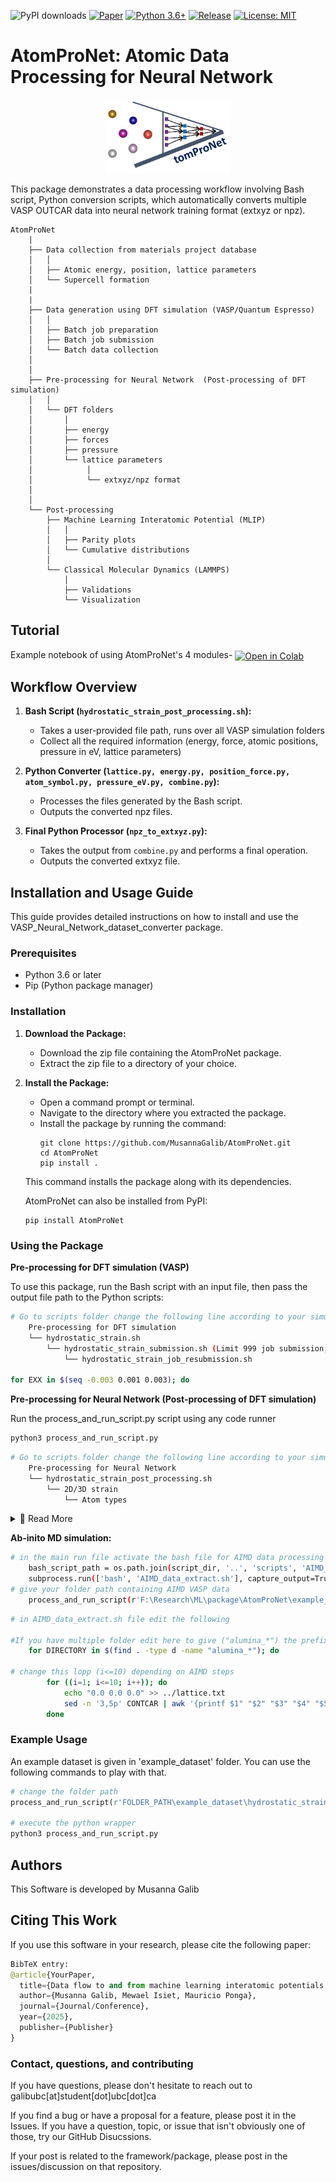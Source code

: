 ![PyPI downloads](https://img.shields.io/pypi/dm/your-package-name)
[![Paper](https://img.shields.io/badge/Journal-Nat.Comput.Sci.-blue)](https://doi.org/your-paper-doi)
[![Python 3.6+](https://img.shields.io/badge/python-3.6+-red.svg)](https://www.python.org/downloads/)
[![Release](https://img.shields.io/badge/release-v0.0.1-brightgreen)](https://github.com/MusannaGalib/AtomProNet)
[![License: MIT](https://img.shields.io/badge/license-MIT_2.0-yellow)](https://opensource.org/licenses/MIT)

# AtomProNet: Atomic Data Processing for Neural Network
<div align="center">
  <img src="AtomProNet/AtomProNet_logo.jpg" alt="Logo" width="200">
</div>


This package demonstrates a data processing workflow involving Bash script, Python conversion scripts, which automatically converts multiple VASP OUTCAR data into neural network training format (extxyz or npz).

```
AtomProNet
    |
    ├── Data collection from materials project database
    │   │
    │   ├── Atomic energy, position, lattice parameters                   
    │   └── Supercell formation  
    |
    |
    ├── Data generation using DFT simulation (VASP/Quantum Espresso)
    │   │
    │   ├── Batch job preparation  
    │   ├── Batch job submission                   
    │   └── Batch data collection            
    │
    │
    ├── Pre-processing for Neural Network  (Post-processing of DFT simulation)             
    │   │
    │   └── DFT folders 
    │       │       
    │       ├── energy
    │       ├── forces
    │       ├── pressure      
    │       └── lattice parameters            
    │            │
    │            └── extxyz/npz format
    │
    │
    └── Post-processing
        ├── Machine Learning Interatomic Potential (MLIP)         
        │   │                 
        │   ├── Parity plots
        │   └── Cumulative distributions
        │
        └── Classical Molecular Dynamics (LAMMPS) 
            │   
            ├── Validations
            └── Visualization   

```

## Tutorial

Example notebook of using AtomProNet's 4 modules- <a href="https://colab.research.google.com/drive/1RZ4txh0NH7t5kEyNNxojxVN8c5QAky5P?usp=sharing" target="_blank"> <img src="https://colab.research.google.com/assets/colab-badge.svg" alt="Open in Colab" style="vertical-align: middle;"></a>



## Workflow Overview

1. **Bash Script (`hydrostatic_strain_post_processing.sh`):**
   - Takes a user-provided file path, runs over all VASP simulation folders
   - Collect all the required information (energy, force, atomic positions, pressure in eV, lattice parameters)

2. **Python Converter (`lattice.py, energy.py, position_force.py, atom_symbol.py, pressure_eV.py, combine.py`):**
   - Processes the files generated by the Bash script.
   - Outputs the converted npz files.

3. **Final Python Processor (`npz_to_extxyz.py`):**
   - Takes the output from `combine.py` and performs a final operation.
   - Outputs the converted extxyz file.


## Installation and Usage Guide

This guide provides detailed instructions on how to install and use the VASP_Neural_Network_dataset_converter package.

### Prerequisites
- Python 3.6 or later
- Pip (Python package manager)

### Installation
1. **Download the Package:**
   - Download the zip file containing the AtomProNet package.
   - Extract the zip file to a directory of your choice.

2. **Install the Package:**
   - Open a command prompt or terminal.
   - Navigate to the directory where you extracted the package.
   - Install the package by running the command:
     ```
     git clone https://github.com/MusannaGalib/AtomProNet.git
     cd AtomProNet
     pip install .
     ```
   This command installs the package along with its dependencies.

   AtomProNet can also be installed from PyPI:
     ```
     pip install AtomProNet
     ```

### Using the Package


**Pre-processing for DFT simulation (VASP)**

To use this package, run the Bash script with an input file, then pass the output file path to the Python scripts:

```bash
# Go to scripts folder change the following line according to your simulation range  ---> 
    Pre-processing for DFT simulation
    └── hydrostatic_strain.sh
        └── hydrostatic_strain_submission.sh (Limit 999 job submission; change it based on server)
            └── hydrostatic_strain_job_resubmission.sh

for EXX in $(seq -0.003 0.001 0.003); do
```

**Pre-processing for Neural Network  (Post-processing of DFT simulation)**

Run the process_and_run_script.py script using any code runner
```bash
python3 process_and_run_script.py
```

```bash
# Go to scripts folder change the following line according to your simulation range  ---> 
    Pre-processing for Neural Network
    └── hydrostatic_strain_post_processing.sh
        └── 2D/3D strain
            └── Atom types
```





<details>
<summary>📖 Read More</summary>  

<br>  

**Additional Information**

Go to atom_symbol.py and change the atom types based on your DFT datafiles (CONTCAR)

```python
    # Create the array with atomic numbers
    Al_count = 8  #Al
    O_count = 12   #O

    # Create an array with 'Al' symbols followed by other elements
    atom_array = np.concatenate([np.full(Al_count, 'Al'), np.full(O_count, 'O')])

```

Options in lattice.py for 2D and 3D strains: (mianly required for data-extrantion from lattice.py)

```python
# change the index_line in 'lattice.py': 2 for inplane/2D strains; 3 for hydrostratic/3D strains
# Defalut: if len(index_line) == 3 (hydrostatic strain)
        if len(index_line) == 3:              #3 for -0.05 -0.05 -0.05   2 for -0.05 -0.05
```
</details>


**Ab-inito MD simulation:**
```bash
# in the main run file activate the bash file for AIMD data processing as following- AIMD_data_extract.sh 
    bash_script_path = os.path.join(script_dir, '..', 'scripts', 'AIMD_data_extract.sh')  
    subprocess.run(['bash', 'AIMD_data_extract.sh'], capture_output=True, text=True, check=True)
# give your folder path containing AIMD VASP data    
    process_and_run_script(r'F:\Research\ML\package\AtomProNet\example_dataset\AIMD')
```
```bash
# in AIMD_data_extract.sh file edit the following

#If you have multiple folder edit here to give ("alumina_*") the prefix of folders 
    for DIRECTORY in $(find . -type d -name "alumina_*"); do

# change this lopp (i<=10) depending on AIMD steps
		for ((i=1; i<=10; i++)); do   
			echo "0.0 0.0 0.0" >> ../lattice.txt
			sed -n '3,5p' CONTCAR | awk '{printf $1" "$2" "$3" "$4" "$5" "$6" "$7" "$8" "$9" "} END {print ""}' >> ../lattice.txt
		done
```

### Example Usage

An example dataset is given in 'example_dataset' folder. You can use the following commands to play with that.

```python
# change the folder path
process_and_run_script(r'FOLDER_PATH\example_dataset\hydrostatic_strain')

# execute the python wrapper
python3 process_and_run_script.py
```
## Authors
This Software is developed by Musanna Galib


## Citing This Work
If you use this software in your research, please cite the following paper:


```python
BibTeX entry:
@article{YourPaper,
  title={Data flow to and from machine learning interatomic potentials in materials science},
  author={Musanna Galib, Mewael Isiet, Mauricio Ponga},
  journal={Journal/Conference},
  year={2025},
  publisher={Publisher}
}
```

### Contact, questions, and contributing
If you have questions, please don't hesitate to reach out to galibubc[at]student[dot]ubc[dot]ca

If you find a bug or have a proposal for a feature, please post it in the Issues. If you have a question, topic, or issue that isn't obviously one of those, try our GitHub Disucssions.

If your post is related to the framework/package, please post in the issues/discussion on that repository. 

